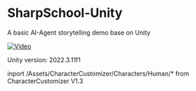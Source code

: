 # SharpSchool-Unity

A basic AI-Agent storytelling demo base on Unity

[![Video](https://img.youtube.com/vi/RYDWoeAIkho/maxresdefault.jpg)](https://www.youtube.com/watch?v=RYDWoeAIkho)

Unity version: 2022.3.11f1

inport /Assets/CharacterCustomizer/Characters/Human/* from CharacterCustomizer V1.3
